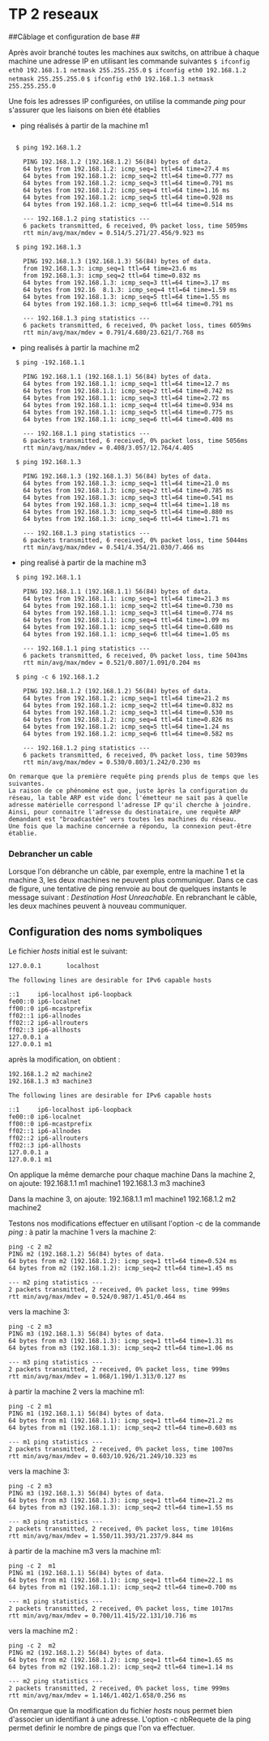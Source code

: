 # TP 2 reseaux #
##Câblage et configuration de base ##

  Après avoir branché toutes les machines aux switchs, on attribue à chaque machine une adresse IP en utilisant les commande suivantes
```$ ifconfig eth0 192.168.1.1 netmask 255.255.255.0```
```$ ifconfig eth0 192.168.1.2 netmask 255.255.255.0```
```$ ifconfig eth0 192.168.1.3 netmask 255.255.255.0```


  Une fois les adresses IP configurées, on utilise la commande *ping* pour s'assurer que les liaisons on bien été établies
  
-  ping réalisés à partir de la machine m1
```
    
  $ ping 192.168.1.2

    PING 192.168.1.2 (192.168.1.2) 56(84) bytes of data.
    64 bytes from 192.168.1.2: icmp_seq=1 ttl=64 time=27.4 ms
    64 bytes from 192.168.1.2: icmp_seq=2 ttl=64 time=0.777 ms
    64 bytes from 192.168.1.2: icmp_seq=3 ttl=64 time=0.791 ms
    64 bytes from 192.168.1.2: icmp_seq=4 ttl=64 time=1.16 ms
    64 bytes from 192.168.1.2: icmp_seq=5 ttl=64 time=0.928 ms
    64 bytes from 192.168.1.2: icmp_seq=6 ttl=64 time=0.514 ms

    --- 192.168.1.2 ping statistics ---
    6 packets transmitted, 6 received, 0% packet loss, time 5059ms
    rtt min/avg/max/mdev = 0.514/5.271/27.456/9.923 ms
```
```
  $ ping 192.168.1.3

    PING 192.168.1.3 (192.168.1.3) 56(84) bytes of data.
    from 192.168.1.3: icmp_seq=1 ttl=64 time=23.6 ms
    from 192.168.1.3: icmp_seq=2 ttl=64 time=0.832 ms
    64 bytes from 192.168.1.3: icmp_seq=3 ttl=64 time=3.17 ms
    64 bytes from 192.16  8.1.3: icmp_seq=4 ttl=64 time=1.59 ms
    64 bytes from 192.168.1.3: icmp_seq=5 ttl=64 time=1.55 ms
    64 bytes from 192.168.1.3: icmp_seq=6 ttl=64 time=0.791 ms

    --- 192.168.1.3 ping statistics ---
    6 packets transmitted, 6 received, 0% packet loss, times 6059ms
    rtt min/avg/max/mdev = 0.791/4.680/23.621/7.768 ms
```

- ping realisés à partir la machine m2
```
  $ ping -192.168.1.1

    PING 192.168.1.1 (192.168.1.1) 56(84) bytes of data.
    64 bytes from 192.168.1.1: icmp_seq=1 ttl=64 time=12.7 ms
    64 bytes from 192.168.1.1: icmp_seq=2 ttl=64 time=0.742 ms
    64 bytes from 192.168.1.1: icmp_seq=3 ttl=64 time=2.72 ms
    64 bytes from 192.168.1.1: icmp_seq=4 ttl=64 time=0.934 ms
    64 bytes from 192.168.1.1: icmp_seq=5 ttl=64 time=0.775 ms
    64 bytes from 192.168.1.1: icmp_seq=6 ttl=64 time=0.408 ms

    --- 192.168.1.1 ping statistics ---
    6 packets transmitted, 6 received, 0% packet loss, time 5056ms
    rtt min/avg/max/mdev = 0.408/3.057/12.764/4.405
```
```
  $ ping 192.168.1.3

    PING 192.168.1.3 (192.168.1.3) 56(84) bytes of data.
    64 bytes from 192.168.1.3: icmp_seq=1 ttl=64 time=21.0 ms
    64 bytes from 192.168.1.3: icmp_seq=2 ttl=64 time=0.785 ms
    64 bytes from 192.168.1.3: icmp_seq=3 ttl=64 time=0.541 ms
    64 bytes from 192.168.1.3: icmp_seq=4 ttl=64 time=1.18 ms
    64 bytes from 192.168.1.3: icmp_seq=5 ttl=64 time=0.880 ms
    64 bytes from 192.168.1.3: icmp_seq=6 ttl=64 time=1.71 ms

    --- 192.168.1.3 ping statistics ---
    6 packets transmitted, 6 received, 0% packet loss, time 5044ms
    rtt min/avg/max/mdev = 0.541/4.354/21.030/7.466 ms
```

- ping realisé à partir de la machine m3
```
  $ ping 192.168.1.1

    PING 192.168.1.1 (192.168.1.1) 56(84) bytes of data.
    64 bytes from 192.168.1.1: icmp_seq=1 ttl=64 time=21.3 ms
    64 bytes from 192.168.1.1: icmp_seq=2 ttl=64 time=0.730 ms
    64 bytes from 192.168.1.1: icmp_seq=3 ttl=64 time=0.774 ms
    64 bytes from 192.168.1.1: icmp_seq=4 ttl=64 time=1.09 ms
    64 bytes from 192.168.1.1: icmp_seq=5 ttl=64 time=0.680 ms
    64 bytes from 192.168.1.1: icmp_seq=6 ttl=64 time=1.05 ms

    --- 192.168.1.1 ping statistics ---
    6 packets transmitted, 6 received, 0% packet loss, time 5043ms
    rtt min/avg/max/mdev = 0.521/0.807/1.091/0.204 ms
```
```
  $ ping -c 6 192.168.1.2

    PING 192.168.1.2 (192.168.1.2) 56(84) bytes of data.
    64 bytes from 192.168.1.2: icmp_seq=1 ttl=64 time=21.2 ms
    64 bytes from 192.168.1.2: icmp_seq=2 ttl=64 time=0.832 ms
    64 bytes from 192.168.1.2: icmp_seq=3 ttl=64 time=0.530 ms
    64 bytes from 192.168.1.2: icmp_seq=4 ttl=64 time=0.826 ms
    64 bytes from 192.168.1.2: icmp_seq=5 ttl=64 time=1.24 ms
    64 bytes from 192.168.1.2: icmp_seq=6 ttl=64 time=0.582 ms

    --- 192.168.1.2 ping statistics ---
    6 packets transmitted, 6 received, 0% packet loss, time 5039ms
    rtt min/avg/max/mdev = 0.530/0.803/1.242/0.230 ms
```

    On remarque que la première requête ping prends plus de temps que les suivantes.
    La raison de ce phénomène est que, juste àprès la configuration du réseau, la table ARP est vide donc l'émetteur ne sait pas à quelle adresse matérielle correspond l'adresse IP qu'il cherche à joindre.
    Ainsi, pour connaitre l'adresse du destinataire, une requête ARP demandant est "broadcastée" vers toutes les machines du réseau.
    Une fois que la machine concernée a répondu, la connexion peut-être établie.

### Debrancher un cable ###
  Lorsque l'on débranche un câble, par exemple, entre la machine 1 et la machine 3, les deux machines ne peuvent plus communiquer.
  Dans ce cas de figure, une tentative de ping renvoie au bout de quelques instants le message suivant : *Destination Host Unreachable*.
  En rebranchant le câble, les deux machines peuvent à nouveau communiquer.

## Configuration des noms symboliques ##

Le fichier *hosts* initial est le suivant:

```
127.0.0.1       localhost

The following lines are desirable for IPv6 capable hosts

::1     ip6-localhost ip6-loopback
fe00::0 ip6-localnet
ff00::0 ip6-mcastprefix
ff02::1 ip6-allnodes
ff02::2 ip6-allrouters
ff02::3 ip6-allhosts
127.0.0.1 a
127.0.0.1 m1
```

après la modification, on obtient :

```
192.168.1.2 m2 machine2
192.168.1.3 m3 machine3

The following lines are desirable for IPv6 capable hosts

::1     ip6-localhost ip6-loopback
fe00::0 ip6-localnet
ff00::0 ip6-mcastprefix
ff02::1 ip6-allnodes
ff02::2 ip6-allrouters
ff02::3 ip6-allhosts
127.0.0.1 a
127.0.0.1 m1
```

On applique la même demarche pour chaque machine
Dans la machine 2, on ajoute:
192.168.1.1 m1 machine1
192.168.1.3 m3 machine3

Dans la machine 3, on ajoute:
192.168.1.1 m1 machine1
192.168.1.2 m2 machine2

Testons nos modifications effectuer en utilisant l'option -c de la commande *ping* :
à patir la machine 1 
vers la machine 2:

```
ping -c 2 m2
PING m2 (192.168.1.2) 56(84) bytes of data.
64 bytes from m2 (192.168.1.2): icmp_seq=1 ttl=64 time=0.524 ms
64 bytes from m2 (192.168.1.2): icmp_seq=2 ttl=64 time=1.45 ms

--- m2 ping statistics ---
2 packets transmitted, 2 received, 0% packet loss, time 999ms
rtt min/avg/max/mdev = 0.524/0.987/1.451/0.464 ms
```

vers la machine 3:

```
ping -c 2 m3
PING m3 (192.168.1.3) 56(84) bytes of data.
64 bytes from m3 (192.168.1.3): icmp_seq=1 ttl=64 time=1.31 ms
64 bytes from m3 (192.168.1.3): icmp_seq=2 ttl=64 time=1.06 ms

--- m3 ping statistics ---
2 packets transmitted, 2 received, 0% packet loss, time 999ms
rtt min/avg/max/mdev = 1.068/1.190/1.313/0.127 ms
```

à partir la machine 2
vers la machine m1:

```
ping -c 2 m1
PING m1 (192.168.1.1) 56(84) bytes of data.
64 bytes from m1 (192.168.1.1): icmp_seq=1 ttl=64 time=21.2 ms
64 bytes from m1 (192.168.1.1): icmp_seq=2 ttl=64 time=0.603 ms

--- m1 ping statistics ---
2 packets transmitted, 2 received, 0% packet loss, time 1007ms
rtt min/avg/max/mdev = 0.603/10.926/21.249/10.323 ms
```

vers la machine 3:

```
ping -c 2 m3
PING m3 (192.168.1.3) 56(84) bytes of data.
64 bytes from m3 (192.168.1.3): icmp_seq=1 ttl=64 time=21.2 ms
64 bytes from m3 (192.168.1.3): icmp_seq=2 ttl=64 time=1.55 ms

--- m3 ping statistics ---
2 packets transmitted, 2 received, 0% packet loss, time 1016ms
rtt min/avg/max/mdev = 1.550/11.393/21.237/9.844 ms
```

à partir de la machine m3
vers la machine m1:

```
ping -c 2  m1
PING m1 (192.168.1.1) 56(84) bytes of data.
64 bytes from m1 (192.168.1.1): icmp_seq=1 ttl=64 time=22.1 ms
64 bytes from m1 (192.168.1.1): icmp_seq=2 ttl=64 time=0.700 ms

--- m1 ping statistics ---
2 packets transmitted, 2 received, 0% packet loss, time 1017ms
rtt min/avg/max/mdev = 0.700/11.415/22.131/10.716 ms
```

vers la machine m2 :

```
ping -c 2  m2
PING m2 (192.168.1.2) 56(84) bytes of data.
64 bytes from m2 (192.168.1.2): icmp_seq=1 ttl=64 time=1.65 ms
64 bytes from m2 (192.168.1.2): icmp_seq=2 ttl=64 time=1.14 ms

--- m2 ping statistics ---
2 packets transmitted, 2 received, 0% packet loss, time 999ms
rtt min/avg/max/mdev = 1.146/1.402/1.658/0.256 ms
```

On remarque que la modification du fichier *hosts* nous permet bien d'associer un identifiant à une adresse.
L'option -c nbRequete de la ping permet definir le nombre de pings que l'on va effectuer.

